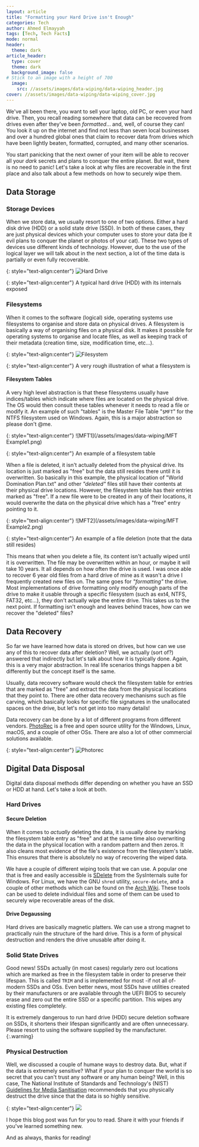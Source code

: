 ```yaml
---
layout: article
title: "Formatting your Hard Drive isn't Enough" 
categories: Tech
author: Ahmed Elmayyah
tags: [Tech, Tech Facts]
mode: normal 
header:
  theme: dark
article_header:
  type: cover 
  theme: dark
  background_image: false
# Stick to an image with a height of 700
  image:
    src: //assets/images/data-wiping/data-wiping_header.jpg
cover: //assets/images/data-wiping/data-wiping_cover.jpg
---
```


We've all been there, you want to sell your laptop, old PC, or even your hard drive. Then, you recall reading somewhere that data can be recovered from drives even after they've been _formatted_... and, well, of course they can! You look it up on the internet and find not less than seven local businesses and over a hundred global ones that claim to recover data from drives which have been lightly beaten, formatted, corrupted, and many other scenarios.
<!--more-->


You start panicking that the next owner of your item will be able to recover all your _dark_ secrets and plans to conquer the entire planet. But wait, there is no need to panic! Let's take a look at why files are recoverable in the first place and also talk about a few methods on how to securely wipe them.

## Data Storage
### Storage Devices
When we store data, we usually resort to one of two options. Either a hard disk drive (HDD) or a solid state drive (SSD). In both of these cases, they are just physical devices which your computer uses to store your data (be it evil plans to conquer the planet or photos of your cat). These two types of devices use different kinds of technology. However, due to the use of the logical layer we will talk about in the next section, a lot of the time data is partially or even fully recoverable.

{: style="text-align:center"}
![Hard Drive](/assets/images/data-wiping/HDD.jpg)

{: style="text-align:center"}
A typical hard drive (HDD) with its internals exposed

### Filesystems
When it comes to the software (logical) side, operating systems use filesystems to organise and store data on physical drives. A filesystem is basically a way of organising files on a physical disk. It makes it possible for operating systems to organise and locate files, as well as keeping track of their metadata (creation time, size, modification time, etc...).

{: style="text-align:center"}
![Filesystem](/assets/images/data-wiping/Filesystem.png)

{: style="text-align:center"}
A very rough illustration of what a filesystem is

#### Filesystem Tables
A very high level abstraction is that these filesystems usually have indices/tables which indicate where files are located on the physical drive. The OS would then consult these tables whenever it needs to read a file or modify it. An example of such "tables" is the Master File Table "`$MFT`" for the NTFS filesystem used on Windows. Again, this is a major abstraction so please don't @me.

{: style="text-align:center"}
![MFT1](/assets/images/data-wiping/MFT Example1.png)

{: style="text-align:center"}
An example of a filesystem table


When a file is deleted, it isn't actually deleted from the physical drive. Its location is just marked as "free" but the data still resides there until it is overwritten. So basically in this example, the physical location of "World Domination Plan.txt" and other _"deleted"_ files still have their contents at their physical drive locations. However, the filesystem table has their entries marked as "free". If a new file were to be created in any of their locations, it would overwrite the data on the physical drive which has a "free" entry pointing to it.

{: style="text-align:center"}
![MFT2](/assets/images/data-wiping/MFT Example2.png)

{: style="text-align:center"}
An example of a file deletion (note that the data still resides)


This means that when you delete a file, its content isn't actually wiped until it is overwritten. The file may be overwritten within an hour, or maybe it will take 10 years. It all depends on how often the drive is used. I was once able to recover 6 year old files from a hard drive of mine as it wasn't a drive I frequently created new files on. The same goes for _"formatting"_ the drive. Most implementations of drive formatting only modify enough parts of the drive to make it usable through a specific filesystem (such as ext4, NTFS, FAT32, etc...), they don't actually wipe the entire drive. This takes us to the next point. If formatting isn't enough and leaves behind traces, how can we recover the "deleted" files?

## Data Recovery
So far we have learned how data is stored on drives, but how can we use any of this to recover data after deletion? Well, we actually (sort of?) answered that indirectly but let's talk about how it is typically done. Again, this is a very major abstraction. In real life scenarios things happen a bit differently but the concept itself is the same.

Usually, data recovery software would check the filesystem table for entries that are marked as "free" and extract the data from the physical locations that they point to. There are other data recovery mechanisms such as file carving, which basically looks for specific file signatures in the unallocated spaces on the drive, but let's not get into too many details!

Data recovery can be done by a lot of different programs from different vendors. [PhotoRec](https://www.cgsecurity.org/wiki/PhotoRec) is a free and open source utility for the Windows, Linux, macOS, and a couple of other OSs. There are also a lot of other commercial solutions available.

{: style="text-align:center"}
![Photorec](/assets/images/data-wiping/PhotoRec_running.png)

## Digital Data Disposal
Digital data disposal methods differ depending on whether you have an SSD or HDD at hand. Let's take a look at both.
### Hard Drives
#### Secure Deletion
When it comes to _actually_ deleting the data, it is usually done by marking the filesystem table entry as "free" and at the same time also overwriting the data in the physical location with a random pattern and then zeros. It also cleans most evidence of the file's existence from the filesystem's table. This ensures that there is absolutely no way of recovering the wiped data.

We have a couple of different wiping tools that we can use. A popular one that is free and easily accessible is [SDelete](https://learn.microsoft.com/en-us/sysinternals/downloads/sdelete) from the SysInternals suite for Windows. For Linux, we have the GNU `shred` utility, `secure-delete`, and a couple of other methods which can be found on the [Arch Wiki](https://wiki.archlinux.org/title/Securely_wipe_disk). These tools can be used to delete individual files and some of them can be used to securely wipe recoverable areas of the disk.

#### Drive Degaussing
Hard drives are basically magnetic platters. We can use a strong magnet to practically ruin the structure of the hard drive. This is a form of physical destruction and renders the drive unusable after doing it.

### Solid State Drives
Good news! SSDs actually (in most cases) regularly zero out locations which are marked as free in the filesystem table in order to preserve their lifespan. This is called `TRIM` and is implemented for most -if not all of- modern SSDs and OSs. Even better news, most SSDs have utilities created by their manufacturers or are available through the UEFI BIOS to securely erase and zero out the entire SSD or a specific partition. This wipes any existing files completely.

It is extremely dangerous to run hard drive (HDD) secure deletion software on SSDs, it shortens their lifespan significantly and are often unnecessary. Please resort to using the software supplied by the manufacturer.
{:.warning}


### Physical Destruction
Well, we discussed a couple of humane ways to destroy data. But, what if the data is extremely sensitive? What if your plan to conquer the world is so secret that you can't trust any software or any human being? Well, in this case, The National Institute of Standards and Technology's (NIST) [Guidelines for Media Sanitisation](https://nvlpubs.nist.gov/nistpubs/SpecialPublications/NIST.SP.800-88r1.pdf) recommendeds that you physically destruct the drive since that the data is so highly sensitive.

{: style="text-align:center"}
![](/assets/images/data-wiping/Gilfoyle.gif)


I hope this blog post was fun for you to read. Share it with your friends if you've learned something new.

And as always, thanks for reading!
